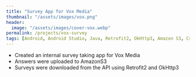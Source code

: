 ```yaml
---
title: "Survey App for Vox Media"
thumbnail: "/assets/images/vox.png"
header:
  image: "/assets/images/cover-vox.webp"
permalink: /projects/vox-survey
tags: [Android, Android Studio, Java, Retrofit2, OkHttp3, Amazon S3, Crashlytics]
---
```


- Created an internal survey taking app for Vox Media
- Answers were uploaded to AmazonS3
- Surveys were downloaded from the API using Retrofit2 and OkHttp3
